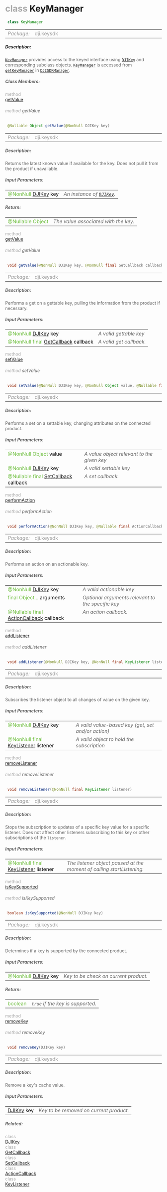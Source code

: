<div class="article"><h1 ><font color="#AAA">class </font>KeyManager</h1></div>

~~~java
 class KeyManager 
~~~

<html><table class="table-supportedby"><tr valign="top"><td width=15%><font color="#999"><i>Package:</i></td><td width=85%><font color="#999">dji.keysdk</td></tr></table></html>



##### Description:



<font color="#666"><code><a href="/Components/KeyManager/DJIKeyManager.html#djikeymanager">KeyManager</a></code> provides access to the keyed interface using <code><a href="/Components/KeyManager/DJIKey.html#djikey">DJIKey</a></code> and corresponding subclass objects. <code><a href="/Components/KeyManager/DJIKeyManager.html#djikeymanager">KeyManager</a></code> is accessed from <code><a href="/Components/SDKManager/DJISDKManager.html#djisdkmanager_keymanager">getKeyManager</a></code> in <code><a href="/Components/SDKManager/DJISDKManager.html#djisdkmanager">DJISDKManager</a></code>.



##### Class Members:

<div class="api-row" id="djikeymanager_getvalueforkey"><div class="api-col left"></div><div class="api-col middle" style="color:#AAA">method</div><div class="api-col right"><a class="trigger" href="#djikeymanager_getvalueforkey_inline">getValue</a></div></div><div class="inline-doc" id="djikeymanager_getvalueforkey_inline"

><div class="article"><h6 ><font color="#AAA">method </font>getValue</h6></div>

~~~java
 @Nullable Object getValue(@NonNull DJIKey key) 
~~~

<html><table class="table-supportedby"><tr valign="top"><td width=15%><font color="#999"><i>Package:</i></td><td width=85%><font color="#999">dji.keysdk</td></tr></table></html>



##### Description:



<font color="#666">Returns the latest known value if available for the key.  Does not pull it from the product if unavailable.



##### Input Parameters:

<html><table class="table-inline-parameters"><tr valign="top"><td><font color="#70BF41">@NonNull <a href="/Components/KeyManager/DJIKey.html#djikey">DJIKey</a> <font color="#000">key</td><td><font color="#666"><i>An instance of <code><a href="/Components/KeyManager/DJIKey.html#djikey">DJIKey</a></code>.</i></td></tr></table></html>

##### Return:

<html><table class="table-inline-parameters"><tr valign="top"><td><font color="#70BF41">@Nullable Object</td><td><font color="#666"><i>The value associated with the key.</i></td></tr></table></html></div>

<div class="api-row" id="djikeymanager_getvalueforkeywithcompletion"><div class="api-col left"></div><div class="api-col middle" style="color:#AAA">method</div><div class="api-col right"><a class="trigger" href="#djikeymanager_getvalueforkeywithcompletion_inline">getValue</a></div></div><div class="inline-doc" id="djikeymanager_getvalueforkeywithcompletion_inline"

><div class="article"><h6 ><font color="#AAA">method </font>getValue</h6></div>

~~~java
 void getValue(@NonNull DJIKey key, @NonNull final GetCallback callback) 
~~~

<html><table class="table-supportedby"><tr valign="top"><td width=15%><font color="#999"><i>Package:</i></td><td width=85%><font color="#999">dji.keysdk</td></tr></table></html>



##### Description:



<font color="#666">Performs a get on a gettable key, pulling the information from the product if necessary.



##### Input Parameters:

<html><table class="table-inline-parameters"><tr valign="top"><td><font color="#70BF41">@NonNull <a href="/Components/KeyManager/DJIKey.html#djikey">DJIKey</a> <font color="#000">key</td><td><font color="#666"><i>A valid gettable key</i></td></tr><tr valign="top"><td><font color="#70BF41">@NonNull final <a href="/Components/KeyManager/DJIKeyManager_GetCallback_Interface.html#djikeymanager_getcallback_interface">GetCallback</a> <font color="#000">callback</td><td><font color="#666"><i>A valid get callback.</i></td></tr></table></html></div>

<div class="api-row" id="djikeymanager_setvalueforkeywithcompletion"><div class="api-col left"></div><div class="api-col middle" style="color:#AAA">method</div><div class="api-col right"><a class="trigger" href="#djikeymanager_setvalueforkeywithcompletion_inline">setValue</a></div></div><div class="inline-doc" id="djikeymanager_setvalueforkeywithcompletion_inline"

><div class="article"><h6 ><font color="#AAA">method </font>setValue</h6></div>

~~~java
 void setValue(@NonNull DJIKey key, @NonNull Object value, @Nullable final SetCallback callback) 
~~~

<html><table class="table-supportedby"><tr valign="top"><td width=15%><font color="#999"><i>Package:</i></td><td width=85%><font color="#999">dji.keysdk</td></tr></table></html>



##### Description:



<font color="#666">Performs a set on a settable key, changing attributes on the  connected product.



##### Input Parameters:

<html><table class="table-inline-parameters"><tr valign="top"><td><font color="#70BF41">@NonNull Object <font color="#000">value</td><td><font color="#666"><i>A value object relevant to the given key</i></td></tr><tr valign="top"><td><font color="#70BF41">@NonNull <a href="/Components/KeyManager/DJIKey.html#djikey">DJIKey</a> <font color="#000">key</td><td><font color="#666"><i>A valid settable key</i></td></tr><tr valign="top"><td><font color="#70BF41">@Nullable final <a href="/Components/KeyManager/DJIKeyManager_SetCallback_Interface.html#djikeymanager_setcallback_interface">SetCallback</a> <font color="#000">callback</td><td><font color="#666"><i>A set callback.</i></td></tr></table></html></div>

<div class="api-row" id="djikeymanager_performactionforkeywithargumentsandcompletion"><div class="api-col left"></div><div class="api-col middle" style="color:#AAA">method</div><div class="api-col right"><a class="trigger" href="#djikeymanager_performactionforkeywithargumentsandcompletion_inline">performAction</a></div></div><div class="inline-doc" id="djikeymanager_performactionforkeywithargumentsandcompletion_inline"

><div class="article"><h6 ><font color="#AAA">method </font>performAction</h6></div>

~~~java
 void performAction(@NonNull DJIKey key, @Nullable final ActionCallback callback, final Object... arguments) 
~~~

<html><table class="table-supportedby"><tr valign="top"><td width=15%><font color="#999"><i>Package:</i></td><td width=85%><font color="#999">dji.keysdk</td></tr></table></html>



##### Description:



<font color="#666">Performs an action on an actionable key.



##### Input Parameters:

<html><table class="table-inline-parameters"><tr valign="top"><td><font color="#70BF41">@NonNull <a href="/Components/KeyManager/DJIKey.html#djikey">DJIKey</a> <font color="#000">key</td><td><font color="#666"><i>A valid actionable key</i></td></tr><tr valign="top"><td><font color="#70BF41">final Object... <font color="#000">arguments</td><td><font color="#666"><i>Optional arguments relevant to the specific key</i></td></tr><tr valign="top"><td><font color="#70BF41">@Nullable final <a href="/Components/KeyManager/DJIKeyManager_ActionCallback_Interface.html#djikeymanager_actioncallback_interface">ActionCallback</a> <font color="#000">callback</td><td><font color="#666"><i>An action callback.</i></td></tr></table></html></div>

<div class="api-row" id="djikeymanager_startlisteningforchangesonkeuywithlistenerandupdateblock"><div class="api-col left"></div><div class="api-col middle" style="color:#AAA">method</div><div class="api-col right"><a class="trigger" href="#djikeymanager_startlisteningforchangesonkeuywithlistenerandupdateblock_inline">addListener</a></div></div><div class="inline-doc" id="djikeymanager_startlisteningforchangesonkeuywithlistenerandupdateblock_inline"

><div class="article"><h6 ><font color="#AAA">method </font>addListener</h6></div>

~~~java
 void addListener(@NonNull DJIKey key, @NonNull final KeyListener listener) 
~~~

<html><table class="table-supportedby"><tr valign="top"><td width=15%><font color="#999"><i>Package:</i></td><td width=85%><font color="#999">dji.keysdk</td></tr></table></html>



##### Description:



<font color="#666">Subscribes the listener object to all changes of value on the given  key.



##### Input Parameters:

<html><table class="table-inline-parameters"><tr valign="top"><td><font color="#70BF41">@NonNull <a href="/Components/KeyManager/DJIKey.html#djikey">DJIKey</a> <font color="#000">key</td><td><font color="#666"><i>A valid value-based key (get, set and/or action)</i></td></tr><tr valign="top"><td><font color="#70BF41">@NonNull final <a href="/Components/KeyManager/DJIKeyManager_DJIKeyedListenerUpdateBlock.html#djikeymanager_djikeyedlistenerupdateblock">KeyListener</a> <font color="#000">listener</td><td><font color="#666"><i>A valid object to hold the subscription</i></td></tr></table></html></div>

<div class="api-row" id="djikeymanager_stoplisteningonkeyoflistener"><div class="api-col left"></div><div class="api-col middle" style="color:#AAA">method</div><div class="api-col right"><a class="trigger" href="#djikeymanager_stoplisteningonkeyoflistener_inline">removeListener</a></div></div><div class="inline-doc" id="djikeymanager_stoplisteningonkeyoflistener_inline"

><div class="article"><h6 ><font color="#AAA">method </font>removeListener</h6></div>

~~~java
 void removeListener(@NonNull final KeyListener listener) 
~~~

<html><table class="table-supportedby"><tr valign="top"><td width=15%><font color="#999"><i>Package:</i></td><td width=85%><font color="#999">dji.keysdk</td></tr></table></html>



##### Description:



<font color="#666">Stops the subscription to updates of a specific key value for a  specific listener. Does not affect other listeners subscribing to  this key or other subscriptions of the <code>listener</code>.



##### Input Parameters:

<html><table class="table-inline-parameters"><tr valign="top"><td><font color="#70BF41">@NonNull final <a href="/Components/KeyManager/DJIKeyManager_DJIKeyedListenerUpdateBlock.html#djikeymanager_djikeyedlistenerupdateblock">KeyListener</a> <font color="#000">listener</td><td><font color="#666"><i>The listener object passed at the moment of calling startListening.</i></td></tr></table></html></div>

<div class="api-row" id="djikeymanager_iskeysupported"><div class="api-col left"></div><div class="api-col middle" style="color:#AAA">method</div><div class="api-col right"><a class="trigger" href="#djikeymanager_iskeysupported_inline">isKeySupported</a></div></div><div class="inline-doc" id="djikeymanager_iskeysupported_inline"

><div class="article"><h6 ><font color="#AAA">method </font>isKeySupported</h6></div>

~~~java
 boolean isKeySupported(@NonNull DJIKey key) 
~~~

<html><table class="table-supportedby"><tr valign="top"><td width=15%><font color="#999"><i>Package:</i></td><td width=85%><font color="#999">dji.keysdk</td></tr></table></html>



##### Description:



<font color="#666">Determines if a key is supported by the connected product.



##### Input Parameters:

<html><table class="table-inline-parameters"><tr valign="top"><td><font color="#70BF41">@NonNull <a href="/Components/KeyManager/DJIKey.html#djikey">DJIKey</a> <font color="#000">key</td><td><font color="#666"><i>Key to be check on current product.</i></td></tr></table></html>

##### Return:

<html><table class="table-inline-parameters"><tr valign="top"><td><font color="#70BF41">boolean</td><td><font color="#666"><i><code>true</code> if the key is supported.</i></td></tr></table></html></div>

<div class="api-row" id="djikeymanager_removekey"><div class="api-col left"></div><div class="api-col middle" style="color:#AAA">method</div><div class="api-col right"><a class="trigger" href="#djikeymanager_removekey_inline">removeKey</a></div></div><div class="inline-doc" id="djikeymanager_removekey_inline"

><div class="article"><h6 ><font color="#AAA">method </font>removeKey</h6></div>

~~~java
 void removeKey(DJIKey key) 
~~~

<html><table class="table-supportedby"><tr valign="top"><td width=15%><font color="#999"><i>Package:</i></td><td width=85%><font color="#999">dji.keysdk</td></tr></table></html>



##### Description:



<font color="#666">Remove a key's cache value.



##### Input Parameters:

<html><table class="table-inline-parameters"><tr valign="top"><td><font color="#70BF41"><a href="/Components/KeyManager/DJIKey.html#djikey">DJIKey</a> <font color="#000">key</td><td><font color="#666"><i>Key to be removed on current product.</i></td></tr></table></html></div>



##### Related:

<div class="api-row" id="djikey"><div class="api-col left"></div><div class="api-col middle" style="color:#AAA">class</div><div class="api-col right"><a href="/Components/KeyManager/DJIKey.html">DJIKey</a></div></div><div class="api-row" id="djikeymanager_getcallback_interface"><div class="api-col left"></div><div class="api-col middle" style="color:#AAA">class</div><div class="api-col right"><a href="/Components/KeyManager/DJIKeyManager_GetCallback_Interface.html">GetCallback</a></div></div><div class="api-row" id="djikeymanager_setcallback_interface"><div class="api-col left"></div><div class="api-col middle" style="color:#AAA">class</div><div class="api-col right"><a href="/Components/KeyManager/DJIKeyManager_SetCallback_Interface.html">SetCallback</a></div></div><div class="api-row" id="djikeymanager_actioncallback_interface"><div class="api-col left"></div><div class="api-col middle" style="color:#AAA">class</div><div class="api-col right"><a href="/Components/KeyManager/DJIKeyManager_ActionCallback_Interface.html">ActionCallback</a></div></div><div class="api-row" id="djikeymanager_djikeyedlistenerupdateblock"><div class="api-col left"></div><div class="api-col middle" style="color:#AAA">class</div><div class="api-col right"><a href="/Components/KeyManager/DJIKeyManager_DJIKeyedListenerUpdateBlock.html">KeyListener</a></div></div>
